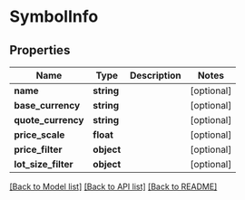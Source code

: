 # SymbolInfo

## Properties
Name | Type | Description | Notes
------------ | ------------- | ------------- | -------------
**name** | **string** |  | [optional] 
**base_currency** | **string** |  | [optional] 
**quote_currency** | **string** |  | [optional] 
**price_scale** | **float** |  | [optional] 
**price_filter** | **object** |  | [optional] 
**lot_size_filter** | **object** |  | [optional] 

[[Back to Model list]](../README.md#documentation-for-models) [[Back to API list]](../README.md#documentation-for-api-endpoints) [[Back to README]](../README.md)


